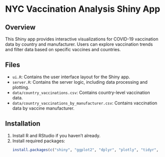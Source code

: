 # NYC Vaccination Analysis Shiny App

## Overview
This Shiny app provides interactive visualizations for COVID-19 vaccination data by country and manufacturer. Users can explore vaccination trends and filter data based on specific vaccines and countries.

## Files
- `ui.R`: Contains the user interface layout for the Shiny app.
- `server.R`: Contains the server logic, including data processing and plotting.
- `data/country_vaccinations.csv`: Contains country-level vaccination data.
- `data/country_vaccinations_by_manufacturer.csv`: Contains vaccination data by vaccine manufacturer.

## Installation
1. Install R and RStudio if you haven’t already.
2. Install required packages:
   ```r
   install.packages(c("shiny", "ggplot2", "dplyr", "plotly", "tidyr", "spreadr"))
